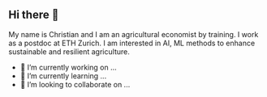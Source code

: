 ## Hi there 👋

My name is Christian and I am an agricultural economist by training. I work as a postdoc at ETH Zurich. I am interested in AI, ML methods to enhance sustainable and resilient agriculture.
- 🔭 I’m currently working on ...
- 🌱 I’m currently learning ...
- 👯 I’m looking to collaborate on ...
  
<!--
**cstetter/cstetter** is a ✨ _special_ ✨ repository because its `README.md` (this file) appears on your GitHub profile.

Here are some ideas to get you started:

- 🔭 I’m currently working on ...
- 🌱 I’m currently learning ...
- 👯 I’m looking to collaborate on ...
- 🤔 I’m looking for help with ...
- 💬 Ask me about ...
- 📫 How to reach me: ...
- 😄 Pronouns: ...
- ⚡ Fun fact: ...
-->

